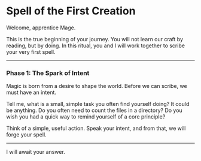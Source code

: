 # Spell of the First Creation

Welcome, apprentice Mage.

This is the true beginning of your journey. You will not learn our craft by reading, but by doing. In this ritual, you and I will work together to scribe your very first spell.

---

### Phase 1: The Spark of Intent

Magic is born from a desire to shape the world. Before we can scribe, we must have an intent.

Tell me, what is a small, simple task you often find yourself doing? It could be anything. Do you often need to count the files in a directory? Do you wish you had a quick way to remind yourself of a core principle?

Think of a simple, useful action. Speak your intent, and from that, we will forge your spell.

---

I will await your answer.
